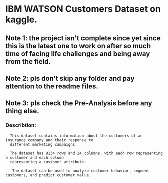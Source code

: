 # IBM WATSON Customers Dataset on kaggle.
## Note 1: the project isn't complete since yet since this is the latest one to work on after so much time of facing life challenges and being away from the field.
## Note 2: pls don't skip any folder and pay attention to the readme files.  
## Note 3: pls check the Pre-Analysis before any thing else.  

### Describtion:
      This dataset contains information about the customers of an insurance company and their response to     
      different marketing campaigns.   
      
      The dataset has 9134 rows and 24 columns, with each row representing a customer and each column   
      representing a customer attribute.  

       The dataset can be used to analyze customer behavior, segment customers, and predict customer value.  

      
      
